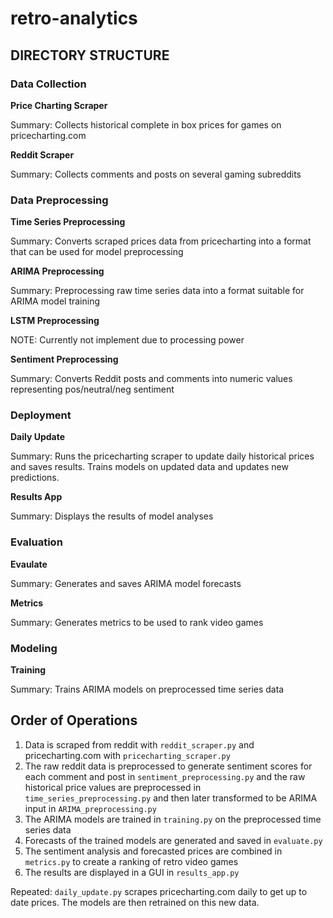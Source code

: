 # retro-analytics

## DIRECTORY STRUCTURE
### Data Collection
**Price Charting Scraper**

Summary: Collects historical complete in box prices for games on pricecharting.com

**Reddit Scraper**

Summary: Collects comments and posts on several gaming subreddits

### Data Preprocessing
**Time Series Preprocessing**

Summary: Converts scraped prices data from pricecharting into a format that can be used for model preprocessing

**ARIMA Preprocessing**

Summary: Preprocessing raw time series data into a format suitable for ARIMA model training

**LSTM Preprocessing**

NOTE: Currently not implement due to processing power

**Sentiment Preprocessing**

Summary: Converts Reddit posts and comments into numeric values representing pos/neutral/neg sentiment

### Deployment
**Daily Update**

Summary: Runs the pricecharting scraper to update daily historical prices and saves results. Trains models on updated data and updates new predictions.

**Results App**

Summary: Displays the results of model analyses

### Evaluation
**Evaulate**

Summary: Generates and saves ARIMA model forecasts

**Metrics**

Summary: Generates metrics to be used to rank video games


### Modeling
**Training**

Summary: Trains ARIMA models on preprocessed time series data

## Order of Operations

1. Data is scraped from reddit with `reddit_scraper.py` and pricecharting.com with `pricecharting_scraper.py`
2. The raw reddit data is preprocessed to generate sentiment scores for each comment and post in `sentiment_preprocessing.py` and the raw historical price values are preprocessed in `time_series_preprocessing.py` and then later transformed to be ARIMA input in `ARIMA_preprocessing.py`
3. The ARIMA models are trained in `training.py` on the preprocessed time series data
4. Forecasts of the trained models are generated and saved in `evaluate.py`
5. The sentiment analysis and forecasted prices are combined in `metrics.py` to create a ranking of retro video games
6. The results are displayed in a GUI in `results_app.py`

Repeated: `daily_update.py` scrapes pricecharting.com daily to get up to date prices. The models are then retrained on this new data.